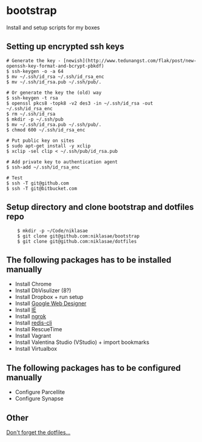 bootstrap
=========

Install and setup scripts for my boxes

## Setting up encrypted ssh keys

	# Generate the key - [newish](http://www.tedunangst.com/flak/post/new-openssh-key-format-and-bcrypt-pbkdf)
	$ ssh-keygen -o -a 64
	$ mv ~/.ssh/id_rsa ~/.ssh/id_rsa_enc
	$ mv ~/.ssh/id_rsa.pub ~/.ssh/pub/.

	# Or generate the key the (old) way
	$ ssh-keygen -t rsa
	$ openssl pkcs8 -topk8 -v2 des3 -in ~/.ssh/id_rsa -out ~/.ssh/id_rsa_enc
	$ rm ~/.ssh/id_rsa
	$ mkdir -p ~/.ssh/pub
	$ mv ~/.ssh/id_rsa.pub ~/.ssh/pub/.
	$ chmod 600 ~/.ssh/id_rsa_enc

	# Put public key on sites
	$ sudo apt-get install -y xclip
	$ xclip -sel clip < ~/.ssh/pub/id_rsa.pub

	# Add private key to authentication agent
	$ ssh-add ~/.ssh/id_rsa_enc

	# Test
	$ ssh -T git@github.com
	$ ssh -T git@bitbucket.com



## Setup directory and clone bootstrap and dotfiles repo
```
    $ mkdir -p ~/Code/niklasae
    $ git clone git@github.com:niklasae/bootstrap
    $ git clone git@github.com:niklasae/dotfiles
```


## The following packages has to be installed manually

* Install Chrome
* Install DbVisulizer (8?)
* Install Dropbox + run setup
* Install [Google Web Designer](https://www.google.com/webdesigner)
* Install [IE](http://www.modern.ie/en-us/virtualization-tools)
* Install [ngrok](https://ngrok.com)
* Install [redis-cli](http://redis.io/topics/quickstart)
* Install RescueTime
* Install Vagrant
* Install Valentina Studio (VStudio) + import bookmarks
* Install Virtualbox


## The following packages has to be configured manually

* Configure Parcellite
* Configure Synapse


## Other

[Don't forget the dotfiles...](http://www.github.com/niklasae/dotfiles)
